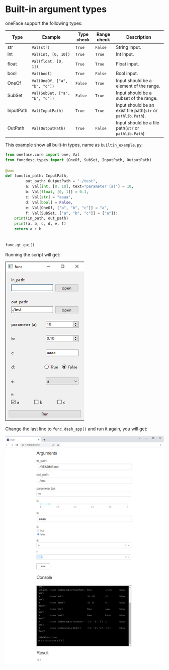# Built-in argument types

oneFace support the following types:

| Type | Example | Type check | Range check | Description |
| ---- | ------- | ---------- | ----------- | ----------- |
| str  | `Val(str)` | `True` | `False` | String input. |
| int | `Val(int, [0, 10])` | `True` | `True` | Int input. |
| float | `Val(float, [0, 1])` | `True` | `True` | Float input. |
| bool | `Val(bool)` | `True` | `False` | Bool input. | 
| OneOf | `Val(OneOf, ["a", "b", "c"])` | `False` | `True` | Input should be a element of the range. |
| SubSet | `Val(SubSet, ["a", "b", "c"])` | `False` | `True` | Input should be a subset of the range. |
| InputPath | `Val(InputPath)` | `True` | `True` | Input should be an exist file path(`str` or `pathlib.Path`). |
| OutPath | `Val(OutputPath)` | `True` | `False` | Input should be a file path(`str` or `pathlib.Path`) |

This example show all built-in types, name as `builtin_example.py`:

```Python
from oneface.core import one, Val
from funcdesc.types import (OneOf, SubSet, InputPath, OutputPath)

@one
def func(in_path: InputPath,
         out_path: OutputPath = "./test",
         a: Val[int, [0, 10], text="parameter (a)"] = 10,
         b: Val[float, [0, 1]] = 0.1,
         c: Val[str] = "aaaa",
         d: Val[bool] = False,
         e: Val[OneOf, ["a", "b", "c"]] = "a",
         f: Val[SubSet, ["a", "b", "c"]] = ["a"]):
    print(in_path, out_path)
    print(a, b, c, d, e, f)
    return a + b


func.qt_gui()
```

Running the script will get:

![builtin_example_qt](./imgs/builtin_example_qt.png)

Change the last line to `func.dash_app()` and run it again, you will get:

![builtin_example_dash](./imgs/builtin_example_dash.png)
